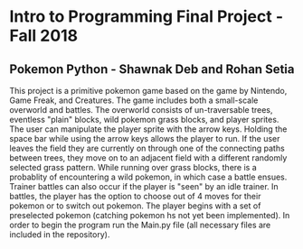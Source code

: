# Intro to Programming Final Project - Fall 2018
## Pokemon Python - Shawnak Deb and Rohan Setia

  This project is a primitive pokemon game based on the game by Nintendo, Game Freak, and Creatures. The game includes both a small-scale overworld and battles. The overworld consists of un-traversable trees, eventless "plain" blocks, wild pokemon grass blocks, and player sprites. The user can manipulate the player sprite with the arrow keys. Holding the space bar while using the arrow keys allows the player to run. If the user leaves the field they are currently on through one of the connecting paths between trees, they move on to an adjacent field with a different randomly selected grass pattern. While running over grass blocks, there is a probablity of encountering a wild pokemon, in which case a battle ensues. Trainer battles can also occur if the player is "seen" by an idle trainer. In battles, the player has the option to choose out of 4 moves for their pokemon or to switch out pokemon. The player begins with a set of preselected pokemon (catching pokemon hs not yet been implemented). In order to begin the program run the Main.py file (all necessary files are included in the repository).

